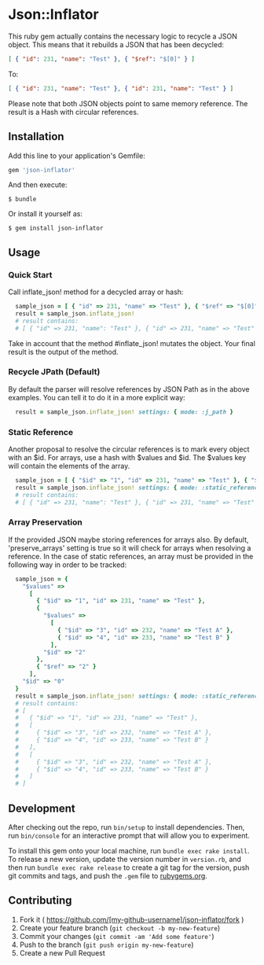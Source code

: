 # Json::Inflator

This ruby gem actually contains the necessary logic to recycle a JSON object. 
This means that it rebuilds a JSON that has been decycled:

```json
[ { "id": 231, "name": "Test" }, { "$ref": "$[0]" } ]
```

To:

```json
[ { "id": 231, "name": "Test" }, { "id": 231, "name": "Test" } ]
```

Please note that both JSON objects point to same memory reference.
The result is a Hash with circular references.

## Installation

Add this line to your application's Gemfile:

```ruby
gem 'json-inflator'
```

And then execute:

    $ bundle

Or install it yourself as:

    $ gem install json-inflator

## Usage

### Quick Start

Call inflate_json! method for a decycled array or hash:

```ruby
  sample_json = [ { "id" => 231, "name" => "Test" }, { "$ref" => "$[0]" } ]
  result = sample_json.inflate_json!
  # result contains:
  # [ { "id" => 231, "name": "Test" }, { "id" => 231, "name" => "Test" } ]
```

Take in account that the method #inflate_json! mutates the object. 
Your final result is the output of the method.

### Recycle JPath (Default)

By default the parser will resolve references by JSON Path as in the above examples. You can tell it to do it in a more explicit way:

```ruby
  result = sample_json.inflate_json! settings: { mode: :j_path }
```

### Static Reference

Another proposal to resolve the circular references is to mark every object with an $id. For arrays, use a hash with $values and $id. 
The $values key will contain the elements of the array.

```ruby
  sample_json = [ { "$id" => "1", "id" => 231, "name" => "Test" }, { "$ref" => "1" } ]
  result = sample_json.inflate_json! settings: { mode: :static_reference }
  # result contains:
  # [ { "id" => 231, "name": "Test" }, { "id" => 231, "name" => "Test" } ]
```

### Array Preservation
If the provided JSON maybe storing references for arrays also. By default, 'preserve_arrays' setting is true so it will check for
arrays when resolving a reference. In the case of static references, an array must be provided in the following way in order
to be tracked:

```ruby
  sample_json = {
    "$values" =>
      [ 
        { "$id" => "1", "id" => 231, "name" => "Test" },
        {
          "$values" =>
            [ 
              { "$id" => "3", "id" => 232, "name" => "Test A" }, 
              { "$id" => "4", "id" => 233, "name" => "Test B" }
            ],
          "$id" => "2" 
        },        
        { "$ref" => "2" } 
      ], 
    "$id" => "0" 
  }
  result = sample_json.inflate_json! settings: { mode: :static_reference, preserve_arrays: true }
  # result contains:
  # [ 
  #   { "$id" => "1", "id" => 231, "name" => "Test" },
  #   [ 
  #     { "$id" => "3", "id" => 232, "name" => "Test A" }, 
  #     { "$id" => "4", "id" => 233, "name" => "Test B" }
  #   ],
  #   [ 
  #     { "$id" => "3", "id" => 232, "name" => "Test A" }, 
  #     { "$id" => "4", "id" => 233, "name" => "Test B" }
  #   ]
  # ]
```

## Development

After checking out the repo, run `bin/setup` to install dependencies. Then, run `bin/console` for an interactive prompt that will allow you to experiment. 

To install this gem onto your local machine, run `bundle exec rake install`. To release a new version, update the version number in `version.rb`, and then run `bundle exec rake release` to create a git tag for the version, push git commits and tags, and push the `.gem` file to [rubygems.org](https://rubygems.org).

## Contributing

1. Fork it ( https://github.com/[my-github-username]/json-inflator/fork )
2. Create your feature branch (`git checkout -b my-new-feature`)
3. Commit your changes (`git commit -am 'Add some feature'`)
4. Push to the branch (`git push origin my-new-feature`)
5. Create a new Pull Request
